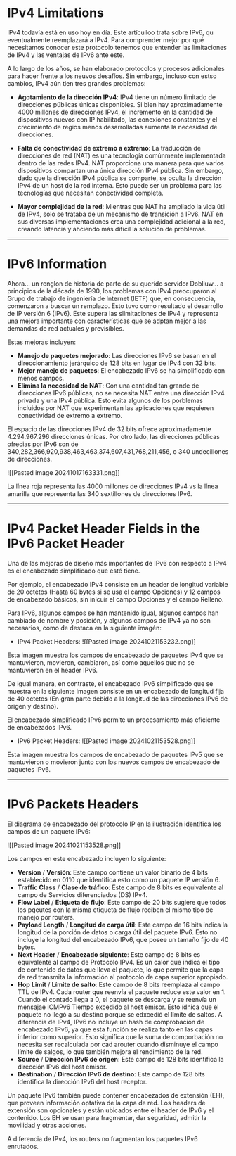# IPv4 Limitations

IPv4 todavía está en uso hoy en día. Este artículloo trata sobre IPv6, qu eventualmente reemplazará a IPv4. Para comprender mejor por qué necesitamos conocer este protocolo tenemos que entender las limitaciones de IPv4 y las ventajas de IPv6 ante este.

A lo largo de los años, se han elaborado protocolos y procesos adicionales para hacer frente a los neuvos desafíos. Sin embargo, incluso con estso cambios, IPv4 aún tien tres grandes problemas:

- **Agotamiento de la dirección IPv4**: IPv4 tiene un número limitado de direcciones públicas únicas disponibles. Si bien hay aproximadamente 4000 millones de direcciones IPv4, el incremento en la cantidad de dispositivos nuevos con IP habilitado, las conexiones constantes y el crecimiento de regios menos desarrolladas aumenta la necesidad de direcciones.

- **Falta de conectividad de extremo a extremo**: La traducción de direcciones de red (NAT) es una tecnología comúnmente implementada dentro de las redes IPv4. NAT proporciona una manera para que varios dispositivos compartan una única dirección IPv4 pública. Sin embargo, dado que la dirección IPv4 pública se comparte, se oculta la dirección IPv4 de un host de la red interna. Esto puede ser un problema para las tecnologías que necesitan conectividad completa.

- **Mayor complejidad de la red**: Mientras que NAT ha ampliado la vida útil de IPv4, solo se trataba  de un mecanismo de transición a IPv6. NAT en sus diversas implementaciones crea una complejidad adicional a la red, creando latencia y ahciendo más difícil la solución de problemas.

----
# IPv6 Information

Ahora... un renglon de historia de parte de su querido servidor Dobliuw... a principios de la década de 1990, los problemas con IPv4 preocuparon al Grupo de trabajo de ingeniería de Internet (IETF) que, en consecuencia, comenzaron a buscar un remplazo. Esto tuvo como resultado el desarrollo de IP versión 6 (IPv6). Este supera las slimitaciones de IPv4 y representa una mejora importante con características que se adptan mejor a las demandas de red actuales y previsibles.

Estas mejoras incluyen:

- **Manejo de paquetes mejorado**: Las direcciones IPv6 se basan en el direccionamiento jerárquico de 128 bits en lugar de IPv4 con 32 bits.
- **Mejor manejo de paquetes**: El encabezado IPv6 se ha simplificado con menos campos.
- **Elimina la necesidad de NAT**: Con una cantidad tan grande de direcciones IPv6 públicas, no se necesita NAT entre una dirección IPv4 privada y una IPv4 pública. Esto evita algunos de los porblemas incluidos por NAT que experimentan las aplicaciones que requieren conectividad de extremo a extremo.

El espacio de las direcciones IPv4 de 32 bits ofrece aproximadamente 4.294.967.296 direcciones únicas. Por otro lado, las direcciones públicas ofrecias por IPv6 son de 340,282,366,920,938,463,463,374,607,431,768,211,456, o 340 undecillones de direcciones.

![[Pasted image 20241017163331.png]]

La línea roja representa las 4000 millones de direcciones IPv4 vs la línea amarilla que representa las 340 sextillones de direcciones IPv6.

----
# IPv4 Packet Header Fields in the IPv6 Packet Header

Una de las mejoras de diseño más importantes de IPv6 con respecto a IPv4 es el encabezado simplificado que esté tiene.

Por ejemplo, el encabezado IPv4 consiste en un header de longitud variable de 20 octetos (Hasta 60 bytes si se usa el campo Opciones) y 12 campos de encabezado básicos, sin inlcuir el campo Opciones y el campo Relleno.

Para IPv6, algunos campos se han mantenido igual, algunos campos han cambiado de nombre y posición, y algunos campos de IPv4 ya no son necesarios, como de destaca en la siguiente imagén:

- IPv4 Packet Headers:
![[Pasted image 20241021153232.png]]

Esta imagen muestra los campos de encabezado de paquetes IPv4 que se mantuvieron, movieron, cambiaron, así como aquellos que no se mantuvieron en el header IPv6.

De igual manera, en contraste, el encabezado IPv6 simplificado que se muestra en la siguiente imagen consiste en un encabezado de longitud fija de 40 octetos (En gran parte debido a la longitud de las direcciones IPv6 de origen y destino).

El encabezado simplificado IPv6 permite un procesamiento más eficiente de encabezados IPv6.

- IPv6 Packet Headers:
![[Pasted image 20241021153528.png]]

Esta imagen muestra los campos de encabezado de paquetes IPv5 que se mantuvieron o movieron junto con los nuevos campos de encabezado de paquetes IPv6.

----
# IPv6 Packets Headers 

El diagrama de encabezado del protocolo IP en la ilustración identifica los campos de un paquete IPv6: 

![[Pasted image 20241021153528.png]]

Los campos en este encabezado incluyen lo siguiente:

- **Version** / **Versión**: Este campo contiene un valor binario de 4 bits establecido en 0110 que identifica esto como un paquete IP versión 6.
- **Traffic Class** / **Clase de tráfico**: Este campo de 8 bits es equivalente al campo de Servicios diferenciados (DS) IPv4.
- **Flow Label** / **Etiqueta de flujo**: Este campo de 20 bits sugiere que todos los pqeutes con la misma etiqueta de flujo reciben el mismo tipo de manejo por routers.
- **Payload Length** / **Longitud de carga útil**: Este campo de 16 bits indica la longitud de la porción de datos o carga útil del paquete IPv6. Esto no incluye la longitud del encabezado IPv6, que posee un tamaño fijo de 40 bytes.
- **Next Header** / **Encabezado siguiente**: Este campo de 8 bits es equivalente al campo de Protocolo IPv4. Es un calor que indica el tipo de contenido de datos que lleva el paquete, lo que permite que la capa de red transmita la información al protocolo de capa superior apropiado.
- **Hop Limit** / **Límite de salto**: Este campo de 8 bits reemplaza al campo TTL de IPv4. Cada router que reenvía el paquete reduce este valor en 1. Cuando el contado llega a 0, el paquete se descarga y se reenvía un mensajae ICMPv6 Tiempo excedido al host emisor. Esto ídnica que el paquete no llegó a su destino porque se edxcedió el límite de saltos.  A diferencia de IPv4, IPv6 no incluye un hash de comprobación de encabezado IPv6, ya que esta función se realiza tanto en las capas inferior como superior. Esto significa que la suma de comporbación no necesita ser recalculada por cad arouter cuando disminuye el campo límite de salgos, lo que también mejora el rendimiento de la red.
- **Source** / **Dirección IPv6 de origen**: Este campo de 128 bits identifica la dirección IPv6 del host emisor.
- **Destination** / **Dirección IPv6 de destino**: Este campo de 128 bits identifica la dirección IPv6 del host receptor.

Un paquete IPv6 también puede contener encabezados de extensión (EH), que proveen información optativa de la capa de red. Los headers de extensión son opcionales y están ubicados entre el header de IPv6 y el contenido. Los EH se usan para fragmentar, dar seguridad, admitir la movilidad y otras acciones.

A diferencia de IPv4, los routers no fragmentan los paquetes IPv6 enrutados.

